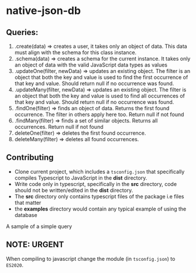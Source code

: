 # native-json-db

## Queries:
1. .create(data) => creates a user, it takes only an object of data. This data must align with the schema for this class instance.
2. .schema(data) => creates a schema for the current instance. It takes only an object of data with the valid JavaScript data types as values
3. .updateOne(filter, newData) => updates an existing object. The filter is an object that both the key and value is used to find the first occurrence of that key and value. Should return null if no occurrence was found.
4. .updateMany(filter, newData) => updates an existing object. The filter is an object that both the key and value is used to find all occurrences of that key and value. Should return null if no occurrence was found.
5. .findOne(filter) => finds an object of data. Returns the first found occurrence. The filter in others apply here too. Return null if not found
6. .findMany(filter) => finds a set of similar objects. Returns all occurrences. Return null if not found
7. deleteOne(filter) => deletes the first found occurrence.
8. deleteMany(filter) => deletes all found occurrences.

## Contributing

- Clone current project, which includes a `tsconfig.json` that specifically compiles Typescript to JavaScript in the __dist__ directory.
- Write code only in typescript, specifically in the __src__ directory, code should not be written/edited in the __dist__ directory.
- The __src__ directory only contains typescript files of the package i.e files that matter
- the __examples__ directory would contain any typical example of using the database

A sample of a simple query

## NOTE: URGENT
When compiling to javascript change the module (in `tsconfig.json`) to `ES2020`.
